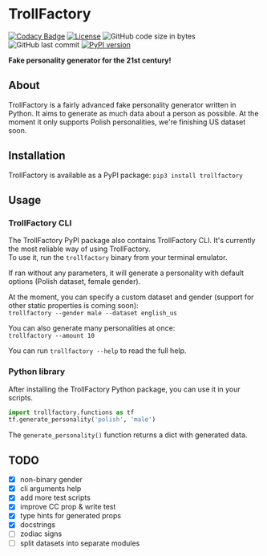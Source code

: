 # TrollFactory

[![Codacy Badge](https://app.codacy.com/project/badge/Grade/be2f935c44f04d4c94b97ea5cfc8e44f)](https://www.codacy.com/gh/stanislawowski/TrollFactory/dashboard?utm_source=github.com&amp;utm_medium=referral&amp;utm_content=stanislawowski/TrollFactory&amp;utm_campaign=Badge_Grade)
[![License](https://img.shields.io/github/license/stanislawowski/TrollFactory.svg)](https://github.com/stanislawowski/TrollFactory)
![GitHub code size in bytes](https://img.shields.io/github/languages/code-size/stanislawowski/TrollFactory)
![GitHub last commit](https://img.shields.io/github/last-commit/stanislawowski/TrollFactory)
[![PyPI version](https://badge.fury.io/py/trollfactory.svg)](https://badge.fury.io/py/trollfactory)

**Fake personality generator for the 21st century!**

## About
TrollFactory is a fairly advanced fake personality generator written in Python. It aims to generate as much data about a person as possible. At the moment it only supports Polish personalities, we're finishing US dataset soon.

## Installation
TrollFactory is available as a PyPI package: `pip3 install trollfactory`

## Usage

### TrollFactory CLI
The TrollFactory PyPI package also contains TrollFactory CLI. It's currently the most reliable way of using TrollFactory.<br>
To use it, run the `trollfactory` binary from your terminal emulator.

If ran without any parameters, it will generate a personality with default options (Polish dataset, female gender).

At the moment, you can specify a custom dataset and gender (support for other static properties is coming soon):<br>
`trollfactory --gender male --dataset english_us`<br>

You can also generate many personalities at once:<br>
`trollfactory --amount 10`

You can run `trollfactory --help` to read the full help.

### Python library
After installing the TrollFactory Python package, you can use it in your scripts.
```python
import trollfactory.functions as tf
tf.generate_personality('polish', 'male')
```
The `generate_personality()` function returns a dict with generated data.

## TODO
-   [x] non-binary gender
-   [x] cli arguments help
-   [x] add more test scripts
-   [x] improve CC prop & write test
-   [x] type hints for generated props
-   [x] docstrings
-   [ ] zodiac signs
-   [ ] split datasets into separate modules
